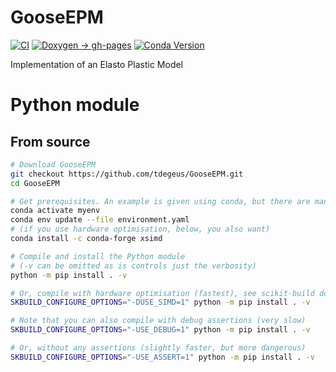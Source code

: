# GooseEPM

[![CI](https://github.com/tdegeus/GooseEPM/actions/workflows/ci.yml/badge.svg)](https://github.com/tdegeus/GooseEPM/actions/workflows/ci.yml)
[![Doxygen -> gh-pages](https://github.com/tdegeus/GooseEPM/workflows/gh-pages/badge.svg)](https://tdegeus.github.io/GooseEPM)
[![Conda Version](https://img.shields.io/conda/vn/conda-forge/gooseepm.svg)](https://anaconda.org/conda-forge/gooseepm)

Implementation of an Elasto Plastic Model

# Python module

## From source

```bash
# Download GooseEPM
git checkout https://github.com/tdegeus/GooseEPM.git
cd GooseEPM

# Get prerequisites. An example is given using conda, but there are many other ways
conda activate myenv
conda env update --file environment.yaml
# (if you use hardware optimisation, below, you also want)
conda install -c conda-forge xsimd

# Compile and install the Python module
# (-v can be omitted as is controls just the verbosity)
python -m pip install . -v

# Or, compile with hardware optimisation (fastest), see scikit-build docs
SKBUILD_CONFIGURE_OPTIONS="-DUSE_SIMD=1" python -m pip install . -v

# Note that you can also compile with debug assertions (very slow)
SKBUILD_CONFIGURE_OPTIONS="-USE_DEBUG=1" python -m pip install . -v

# Or, without any assertions (slightly faster, but more dangerous)
SKBUILD_CONFIGURE_OPTIONS="-USE_ASSERT=1" python -m pip install . -v
```
